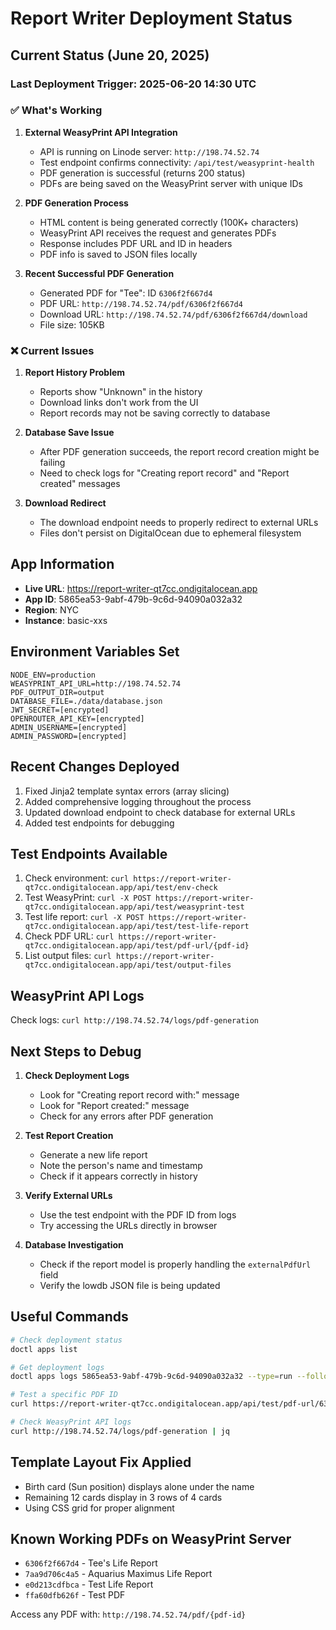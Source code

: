 # Report Writer Deployment Status

## Current Status (June 20, 2025)
### Last Deployment Trigger: 2025-06-20 14:30 UTC

### ✅ What's Working
1. **External WeasyPrint API Integration**
   - API is running on Linode server: `http://198.74.52.74`
   - Test endpoint confirms connectivity: `/api/test/weasyprint-health`
   - PDF generation is successful (returns 200 status)
   - PDFs are being saved on the WeasyPrint server with unique IDs

2. **PDF Generation Process**
   - HTML content is being generated correctly (100K+ characters)
   - WeasyPrint API receives the request and generates PDFs
   - Response includes PDF URL and ID in headers
   - PDF info is saved to JSON files locally

3. **Recent Successful PDF Generation**
   - Generated PDF for "Tee": ID `6306f2f667d4`
   - PDF URL: `http://198.74.52.74/pdf/6306f2f667d4`
   - Download URL: `http://198.74.52.74/pdf/6306f2f667d4/download`
   - File size: 105KB

### ❌ Current Issues
1. **Report History Problem**
   - Reports show "Unknown" in the history
   - Download links don't work from the UI
   - Report records may not be saving correctly to database

2. **Database Save Issue**
   - After PDF generation succeeds, the report record creation might be failing
   - Need to check logs for "Creating report record" and "Report created" messages

3. **Download Redirect**
   - The download endpoint needs to properly redirect to external URLs
   - Files don't persist on DigitalOcean due to ephemeral filesystem

## App Information
- **Live URL**: https://report-writer-qt7cc.ondigitalocean.app
- **App ID**: 5865ea53-9abf-479b-9c6d-94090a032a32
- **Region**: NYC
- **Instance**: basic-xxs

## Environment Variables Set
```
NODE_ENV=production
WEASYPRINT_API_URL=http://198.74.52.74
PDF_OUTPUT_DIR=output
DATABASE_FILE=./data/database.json
JWT_SECRET=[encrypted]
OPENROUTER_API_KEY=[encrypted]
ADMIN_USERNAME=[encrypted]
ADMIN_PASSWORD=[encrypted]
```

## Recent Changes Deployed
1. Fixed Jinja2 template syntax errors (array slicing)
2. Added comprehensive logging throughout the process
3. Updated download endpoint to check database for external URLs
4. Added test endpoints for debugging

## Test Endpoints Available
1. Check environment: `curl https://report-writer-qt7cc.ondigitalocean.app/api/test/env-check`
2. Test WeasyPrint: `curl -X POST https://report-writer-qt7cc.ondigitalocean.app/api/test/weasyprint-test`
3. Test life report: `curl -X POST https://report-writer-qt7cc.ondigitalocean.app/api/test/test-life-report`
4. Check PDF URL: `curl https://report-writer-qt7cc.ondigitalocean.app/api/test/pdf-url/{pdf-id}`
5. List output files: `curl https://report-writer-qt7cc.ondigitalocean.app/api/test/output-files`

## WeasyPrint API Logs
Check logs: `curl http://198.74.52.74/logs/pdf-generation`

## Next Steps to Debug
1. **Check Deployment Logs**
   - Look for "Creating report record with:" message
   - Look for "Report created:" message
   - Check for any errors after PDF generation

2. **Test Report Creation**
   - Generate a new life report
   - Note the person's name and timestamp
   - Check if it appears correctly in history

3. **Verify External URLs**
   - Use the test endpoint with the PDF ID from logs
   - Try accessing the URLs directly in browser

4. **Database Investigation**
   - Check if the report model is properly handling the `externalPdfUrl` field
   - Verify the lowdb JSON file is being updated

## Useful Commands
```bash
# Check deployment status
doctl apps list

# Get deployment logs
doctl apps logs 5865ea53-9abf-479b-9c6d-94090a032a32 --type=run --follow

# Test a specific PDF ID
curl https://report-writer-qt7cc.ondigitalocean.app/api/test/pdf-url/6306f2f667d4

# Check WeasyPrint API logs
curl http://198.74.52.74/logs/pdf-generation | jq
```

## Template Layout Fix Applied
- Birth card (Sun position) displays alone under the name
- Remaining 12 cards display in 3 rows of 4 cards
- Using CSS grid for proper alignment

## Known Working PDFs on WeasyPrint Server
- `6306f2f667d4` - Tee's Life Report
- `7aa9d706c4a5` - Aquarius Maximus Life Report
- `e0d213cdfbca` - Test Life Report
- `ffa60dfb626f` - Test PDF

Access any PDF with: `http://198.74.52.74/pdf/{pdf-id}`